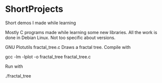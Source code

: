 # ShortProjects
Short demos I made while learning

Mostly C programs made while learning some new libraries. 
All the work is done in Debian Linux. Not too specific about versions.

GNU Plotutils
fractal_tree.c
Draws a fractal tree. 
Compile with

gcc -lm -lplot -o fractal_tree fractal_tree.c

Run with

./fractal_tree
